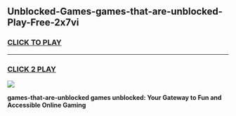 
## Unblocked-Games-games-that-are-unblocked-Play-Free-2x7vi
<h3>
<a href="https://premium76.site?title=games-that-are-unblocked&ref=10A">CLICK TO PLAY</a></h3>
<hr>

<h3>
<a href="https://premium76.site?title=games-that-are-unblocked&ref=10A">CLICK 2 PLAY</a>
  
</h3>

<a href="https://premium76.site?title=games-that-are-unblocked&ref=10A"><img src="https://clearcache.store/games.png"></a>


**games-that-are-unblocked games unblocked: Your Gateway to Fun and Accessible Online Gaming**
